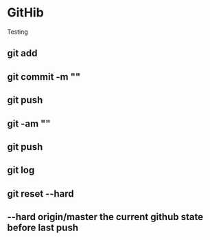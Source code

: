 # GitHib
Testing
## git add
## git commit -m ""
## git push 

##  git -am ""
## git push

## git log
## git reset --hard <commit>
## --hard origin/master the current github state before last push
## 